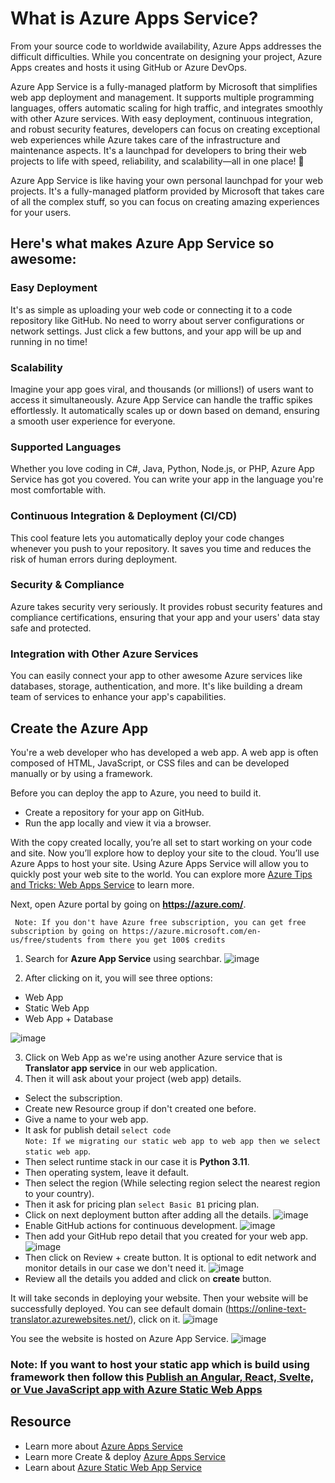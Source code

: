 # What is Azure Apps Service?
From your source code to worldwide availability, Azure Apps addresses the difficult difficulties. While you concentrate on designing your project, Azure Apps creates and hosts it using GitHub or Azure DevOps.

Azure App Service is a fully-managed platform by Microsoft that simplifies web app deployment and management. It supports multiple programming languages, offers automatic scaling for high traffic, and integrates smoothly with other Azure services. With easy deployment, continuous integration, and robust security features, developers can focus on creating exceptional web experiences while Azure takes care of the infrastructure and maintenance aspects. It's a launchpad for developers to bring their web projects to life with speed, reliability, and scalability—all in one place! 🚀

Azure App Service is like having your own personal launchpad for your web projects. It's a fully-managed platform provided by Microsoft that takes care of all the complex stuff, so you can focus on creating amazing experiences for your users.

## Here's what makes Azure App Service so awesome:

### Easy Deployment
It's as simple as uploading your web code or connecting it to a code repository like GitHub. No need to worry about server configurations or network settings. Just click a few buttons, and your app will be up and running in no time!

### Scalability 
Imagine your app goes viral, and thousands (or millions!) of users want to access it simultaneously. Azure App Service can handle the traffic spikes effortlessly. It automatically scales up or down based on demand, ensuring a smooth user experience for everyone.

### Supported Languages
Whether you love coding in C#, Java, Python, Node.js, or PHP, Azure App Service has got you covered. You can write your app in the language you're most comfortable with.

### Continuous Integration & Deployment (CI/CD)
This cool feature lets you automatically deploy your code changes whenever you push to your repository. It saves you time and reduces the risk of human errors during deployment.

### Security & Compliance
Azure takes security very seriously. It provides robust security features and compliance certifications, ensuring that your app and your users' data stay safe and protected.

### Integration with Other Azure Services
You can easily connect your app to other awesome Azure services like databases, storage, authentication, and more. It's like building a dream team of services to enhance your app's capabilities.

## Create the Azure App
You're a web developer who has developed a web app. A web app is often composed of HTML, JavaScript, or CSS files and can be developed manually or by using a framework.

Before you can deploy the app to Azure, you need to build it.

- Create a repository for your app on GitHub.
- Run the app locally and view it via a browser.

With the copy created locally, you’re all set to start working on your code and site. Now you’ll explore how to deploy your site to the cloud. You’ll use Azure Apps to host your site. Using Azure Apps Service will allow you to quickly post your web site to the world. You can explore more [Azure Tips and Tricks: Web Apps Service](https://learn.microsoft.com/en-us/shows/azure/app-service?wt.mc_id=studentamb_202028) to learn more. 

Next, open Azure portal by going on **https://azure.com/**.

` Note: If you don't have Azure free subscription, you can get free subscription by going on https://azure.microsoft.com/en-us/free/students from there you get 100$ credits`

1. Search for **Azure App Service** using searchbar.
![image](https://github.com/samipak458/Online-AI-Text-Translator/assets/52650290/31b8c995-f06b-4f5c-93ef-edeba7252421)

2. After clicking on it, you will see three options:
- Web App
- Static Web App
- Web App + Database

![image](https://github.com/samipak458/Online-AI-Text-Translator/assets/52650290/62310059-fec7-47ef-9d6f-241f4adffc7b)

3. Click on Web App as we're using another Azure service that is **Translator app service** in our web application.
4. Then it will ask about your project (web app) details.
- Select the subscription.
- Create new Resource group if don't created one before.
- Give a name to your web app.
- It ask for publish detail `select code` <br>
``` Note: If we migrating our static web app to web app then we select static web app ```.
- Then select runtime stack in our case it is **Python 3.11**.
- Then operating system, leave it default.
- Then select the region (While selecting region select the nearest region to your country).
- Then it ask for pricing plan `select Basic B1` pricing plan.
- Click on next deployment button after adding all the details.
  ![image](https://github.com/samipak458/Online-AI-Text-Translator/assets/52650290/d15c912f-1870-45f4-94a0-8076d94f91b1)
- Enable GitHub actions for continuous development.
![image](https://github.com/samipak458/Online-AI-Text-Translator/assets/52650290/2413dd73-636f-4053-b548-24b5212f594d)
- Then add your GitHub repo detail that you created for your web app.
![image](https://github.com/samipak458/Online-AI-Text-Translator/assets/52650290/ea442cd2-87fb-4e22-b5c2-a00c80263185)
- Then click on Review + create button. It is optional to edit network and monitor details in our case we don't need it.
![image](https://github.com/samipak458/Online-AI-Text-Translator/assets/52650290/55213b86-6320-4e02-b952-69226c77177c)
- Review all the details you added and click on **create** button.

It will take seconds in deploying your website. Then your website will be successfully deployed. You can see default domain (https://online-text-translator.azurewebsites.net/), click on it. 
![image](https://github.com/samipak458/Online-AI-Text-Translator/assets/52650290/d8d5f928-d11b-4e00-9f93-01fc17ab2dce)

You see the website is hosted on Azure App Service.
![image](https://github.com/samipak458/Online-AI-Text-Translator/assets/52650290/cf83e728-9a21-44b4-a5e3-74507ece5785)



### Note: If you want to host your static app which is build using framework then follow this [Publish an Angular, React, Svelte, or Vue JavaScript app with Azure Static Web Apps](https://docs.microsoft.com/en-us/learn/modules/publish-app-service-static-web-app-api/2-exercise-get-started?wt.mc_id=studentamb_202028)

## Resource
- Learn more about [Azure Apps Service](https://learn.microsoft.com/en-us/azure/app-service?wt.mc_id=studentamb_202028)
- Learn more Create & deploy [Azure Apps Service](https://learn.microsoft.com/en-us/shows/azure-demo-series/create-deploy-app-services?wt.mc_id=studentamb_202028)
- Learn about [Azure Static Web App Service](https://learn.microsoft.com/en-us/azure/static-web-apps?wt.mc_id=studentamb_202028)
